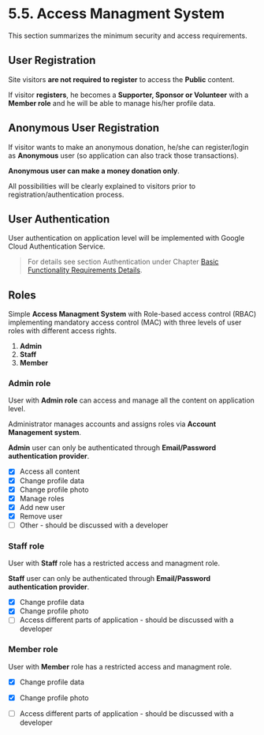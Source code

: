# 5.5. Access Managment System

This section summarizes the minimum security and access requirements.

## User Registration

Site visitors **are not required to register** to access the **Public** content.

If visitor **registers**, he becomes a **Supporter, Sponsor or Volunteer** with a **Member role** and he will be able to manage his/her profile data.

## Anonymous User Registration

If visitor wants to make an anonymous donation, he/she can register/login as **Anonymous** user \(so application can also track those transactions\).

**Anonymous user can make a money donation only**.

All possibilities will be clearly explained to visitors prior to registration/authentication process.

## User Authentication

User authentication on application level will be implemented with Google Cloud Authentication Service.

> For details see section Authentication under Chapter [Basic Functionality Requirements Details](https://app.gitbook.com/@little-dragon-society/s/project-request/4.-basic-functionality-requirements-details#Authentication/@drafts).

## Roles

Simple **Access Managment System** with Role-based access control \(RBAC\) implementing mandatory access control \(MAC\) with three levels of user roles with different access rights.

1. **Admin**
2. **Staff**
3. **Member**

### Admin role

User with **Admin role** can access and manage all the content on application level.

Administrator manages accounts and assigns roles via **Account Management system**.

**Admin** user can only be authenticated through **Email/Password authentication provider**.

* [x] Access all content
* [x] Change profile data
* [x] Change profile photo
* [x] Manage roles
* [x] Add new user
* [x] Remove user
* [ ] Other - should be discussed with a developer

### Staff role

User with **Staff** role has a restricted access and managment role.

**Staff** user can only be authenticated through **Email/Password authentication provider**.

* [x] Change profile data
* [x] Change profile photo
* [ ] Access different parts of application - should be discussed with a developer

### Member role

User with **Member** role has a restricted access and managment role.

* [x] Change profile data
* [x] Change profile photo
* [ ] Access different parts of application - should be discussed with a developer

